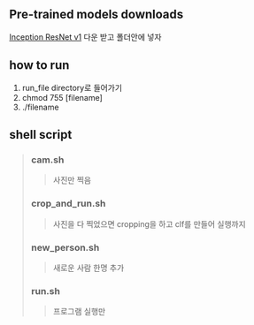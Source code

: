 ## Pre-trained models downloads
[Inception ResNet v1](https://drive.google.com/file/d/1EXPBSXwTaqrSC0OhUdXNmKSh9qJUQ55-/view) 다운 받고 폴더안에 넣자 

## how to run
1. run_file directory로 들어가기
2. chmod 755 [filename]
3. ./filename

## shell script
>### cam.sh
>>사진만 찍음
>### crop_and_run.sh
>>사진을 다 찍었으면 cropping을 하고 clf를 만들어 실행까지
>### new_person.sh
>>새로운 사람 한명 추가
>### run.sh
>>프로그램 실행만
